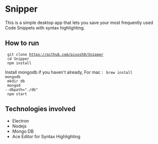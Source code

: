 # Snipper

This is a simple desktop app that lets you save your most frequently used Code Snippets with syntax highlighting.

## How to run
<code> git clone https://github.com/piyush0/Snipper</code>
<br>
<code> cd Snipper </code>
<br>
<code> npm install </code>
<br>

Install mongodb if you haven't already, For mac : <code> brew install mongodb </code>
<br>
<code> mkdir db </code>
<br>
<code> mongod --dbpath="./db" </code>
<br>
<code> npm start </code>

## Technologies involved

+ Electron
+ Nodejs
+ Mongo DB
+ Ace Editor for Syntax Highlighting 